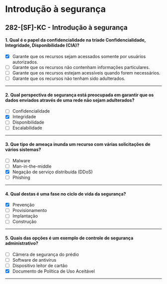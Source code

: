 # Introdução à segurança

## 282-[SF]-KC - Introdução à segurança

#### 1. Qual é o papel da confidencialidade na tríade Confidencialidade, Integridade, Disponibilidade (CIA)?
- [x] Garante que os recursos sejam acessados somente por usuários autorizados.
- [ ] Garante que os recursos não contenham informações particulares.
- [ ] Garante que os recursos estejam acessíveis quando forem necessários.
- [ ] Garante que os recursos não tenham sido adulterados.

***

#### 2. Qual perspectiva de segurança está preocupada em garantir que os dados enviados através de uma rede não sejam adulterados?
- [ ] Confidencialidade
- [x] Integridade
- [ ] Disponibilidade
- [ ] Escalabilidade
 
***

#### 3. Que tipo de ameaça inunda um recurso com várias solicitações de vários sistemas?
- [ ] Malware
- [ ] Man-in-the-middle
- [x] Negação de serviço distribuída (DDoS)
- [ ] Phishing

***

#### 4. Qual destas é uma fase no ciclo de vida da segurança?
- [x] Prevenção
- [ ] Provisionamento
- [ ] Implantação
- [ ] Construção

***

#### 5. Quais das opções é um exemplo de controle de segurança administrativo?
- [ ] Câmera de segurança do prédio
- [ ] Software de antivírus
- [ ] Dispositivo leitor de cartão
- [x] Documento de Política de Uso Aceitável

***
